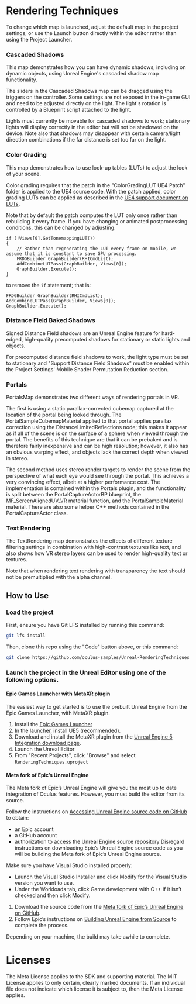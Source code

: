 # Rendering Techniques

To change which map is launched, adjust the default map in the project settings, or use the Launch button directly within the editor rather than using the Project Launcher.

### Cascaded Shadows

This map demonstrates how you can have dynamic shadows, including on dynamic objects, using Unreal Engine's cascaded shadow map functionality.

The sliders in the Cascaded Shadows map can be dragged using the triggers on the controller. Some settings are not exposed in the in-game GUI and need to be adjusted directly on the light. The light's rotation is controlled by a Blueprint script attached to the light.

Lights must currently be movable for cascaded shadows to work; stationary lights will display correctly in the editor but will not be shadowed on the device. Note also that shadows may disappear with certain camera/light direction combinations if the far distance is set too far on the light.

### Color Grading

This map demonstrates how to use look-up tables (LUTs) to adjust the look of your scene.

Color grading requires that the patch in the "ColorGradingLUT UE4 Patch" folder is applied to the UE4 source code. With the patch applied, color grading LUTs can be applied as described in the [UE4 support document on LUTs](https://docs.unrealengine.com/en-US/Engine/Rendering/PostProcessEffects/UsingLUTs/index.html).

Note that by default the patch computes the LUT only once rather than rebuilding it every frame. If you have changing or animated postprocessing conditions, this can be changed by adjusting:

```
if (!Views[0].GetTonemappingLUT())
{
    // Rather than regenerating the LUT every frame on mobile, we assume that it is constant to save GPU processing.
    FRDGBuilder GraphBuilder(RHICmdList);
    AddCombineLUTPass(GraphBuilder, Views[0]);
    GraphBuilder.Execute();
}
```

to remove the `if` statement; that is:

```
FRDGBuilder GraphBuilder(RHICmdList);
AddCombineLUTPass(GraphBuilder, Views[0]);
GraphBuilder.Execute();
```

### Distance Field Baked Shadows

Signed Distance Field shadows are an Unreal Engine feature for hard-edged, high-quality precomputed shadows for stationary or static lights and objects.

For precomputed distance field shadows to work, the light type must be set to stationary and "Support Distance Field Shadows" must be enabled within the Project Settings' Mobile Shader Permutation Reduction section.

### Portals

PortalsMap demonstrates two different ways of rendering portals in VR.

The first is using a static parallax-corrected cubemap captured at the location of the portal being looked through. The PortalSampleCubemapMaterial applied to that portal applies parallax correction using the DistanceLimitedReflections node; this makes it appear as if all of the scene is on the surface of a sphere when viewed through the portal. The benefits of this technique are that it can be prebaked and is therefore fairly inexpensive and can be high resolution; however, it also has an obvious warping effect, and objects lack the correct depth when viewed in stereo.

The second method uses stereo render targets to render the scene from the perspective of what each eye would see through the portal. This achieves a very convincing effect, albeit at a higher performance cost. The implementation is contained within the Portals plugin, and the functionality is split between the PortalCaptureActorBP blueprint, the MF_ScreenAlignedUV_VR material function, and the PortalSampleMaterial material. There are also some helper C++ methods contained in the PortalCaptureActor class.

### Text Rendering

The TextRendering map demonstrates the effects of different texture filtering settings in combination with high-contrast textures like text, and also shows how VR stereo layers can be used to render high-quality text or textures.

Note that when rendering text rendering with transparency the text should not be premultiplied with the alpha channel.

## How to Use

### Load the project

First, ensure you have Git LFS installed by running this command:
```sh
git lfs install
```

Then, clone this repo using the "Code" button above, or this command:
```sh
git clone https://github.com/oculus-samples/Unreal-RenderingTechniques
```

### Launch the project in the Unreal Editor using one of the following options.

#### Epic Games Launcher with MetaXR plugin

The easiest way to get started is to use the prebuilt Unreal Engine from the Epic Games Launcher, with MetaXR plugin.

1. Install the [Epic Games Launcher](https://www.epicgames.com/store/en-US/download)
2. In the launcher, install UE5 (recommended).
3. Download and install the MetaXR plugin from the [Unreal Engine 5 Integration download page](https://developer.oculus.com/downloads/package/unreal-engine-5-integration).
3. Launch the Unreal Editor
4. From "Recent Projects", click "Browse" and select `RenderingTechniques.uproject`

#### Meta fork of Epic’s Unreal Engine

The Meta fork of Epic’s Unreal Engine will give you the most up to date integration of Oculus features. However, you must build the editor from its source.

Follow the instructions on [Accessing Unreal Engine source code on GitHub](https://www.unrealengine.com/en-US/ue-on-github) to obtain:
- an Epic account
- a GitHub account
- authorization to access the Unreal Engine source repository
Disregard instructions on downloading Epic’s Unreal Engine source code as you will be building the Meta fork of Epic’s Unreal Engine source.

Make sure you have Visual Studio installed properly:
- Launch the Visual Studio Installer and click Modify for the Visual Studio version you want to use.
- Under the Workloads tab, click Game development with C++ if it isn’t checked and then click Modify.

1. Download the source code from the [Meta fork of Epic’s Unreal Engine on GitHub](https://github.com/Oculus-VR/UnrealEngine).
2. Follow Epic’s instructions on [Building Unreal Engine from Source](https://docs.unrealengine.com/5.2/en-US/building-unreal-engine-from-source/) to complete the process.

Depending on your machine, the build may take awhile to complete.

# Licenses
The Meta License applies to the SDK and supporting material. The MIT License applies to only certain, clearly marked documents. If an individual file does not indicate which license it is subject to, then the Meta License applies.
